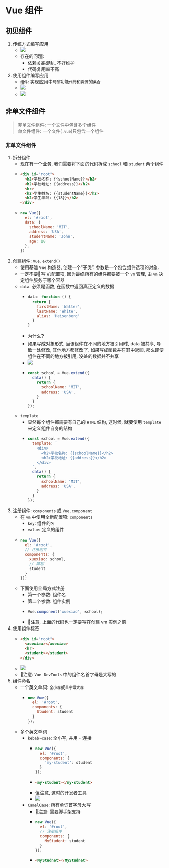 # Vue 组件
## 初见组件
1. 传统方式编写应用
    - ![](../image/Snipaste_2021-12-21_20-09-25.png)
    - 存在的问题:
      - 依赖关系混乱, 不好维护
      - 代码复用率不高
2. 使用组件编写应用
    - `组件`: 实现应用中`局部`功能`代码`和`资源`的`集合`
    - ![](../image/Snipaste_2021-12-21_20-19-14.png)
    - ![](../image/Snipaste_2021-12-21_20-20-56.png)
## 非单文件组件
> 非单文件组件: 一个文件中包含多个组件 \
单文件组件: 一个文件(`.vue`)只包含一个组件
### 非单文件组件
1. 拆分组件
    - 现在有一个业务, 我们需要将下面的代码拆成 `school` 和 `student` 两个组件
    - ```html
      <div id="root">
        <h2>学校名称: {{schoolName}}</h2>
        <h2>学校地址: {{address}}</h2>
        <hr>
        <h2>学生姓名: {{studentName}}</h2>
        <h2>学生年龄: {{18}}</h2>
      </div>
    - ```js
      new Vue({
        el: '#root',
        data: {
          schoolName: 'MIT',
          address: 'USA',
          studentName: 'John',
          age: 18
        },
      })
2. 创建组件: `Vue.extend()`
    - 使用基础 `Vue` 构造器, 创建一个“子类”. 参数是一个包含组件选项的对象. 
    - 一定不要🙅‍写 `el`配置项, 因为最终所有的组件都要被一个 `vm` 管理, 由 `vm` 决定组件服务于哪个容器
    - `data`: 必须是函数, 在函数中返回真正定义的数据
      - ```js
        data: function () {
          return {
            firstName: 'Walter',
            lastName: 'White',
            alias: 'Heisenberg'
          }
        }
      - 为什么❓
      - 如果写成对象形式, 当该组件在不同的地方被引用时, data 被共享, 导致一处修改, 其他地方都修改了. 如果写成函数并在其中返回, 那么即便组件在不同的地方被引用, 没处的数据并不共享
      - ![](../image/Snipaste_2021-12-21_20-47-26.png)
      - ```js
        const school = Vue.extend({
          data() {
            return {
              schoolName: 'MIT',
              address: 'USA',
            }
          }
        });
    - `template`
      - 显然每个组件都需要有自己的 `HTML` 结构, 这时候, 就要使用 `template` 来定义组件自身的结构
      - ```js
        const school = Vue.extend({
          template: `
            <div>
              <h2>学校名称: {{schoolName}}</h2>
              <h2>学校地址: {{address}}</h2>
            </div>
          `,
          data() {
            return {
              schoolName: 'MIT',
              address: 'USA',
            }
          }
        });
3. 注册组件: `components` 或 `Vue.component`
    - 在 `vm` 中使用全新配置项: `components`
      - `key`: 组件的`名`
      - `value`: 定义的组件
    - ```js
      new Vue({
        el: '#root',
        // 注册组件
        components: {
          xuexiao: school,
          // 简写
          student
        }
      });
    - 下面使用全局方式注册
      - 第一个参数: 组件名
      - 第二个参数: 组件实例
      - ```js
        Vue.component('xuexiao', school);
      - 🐖注意, 上面的代码也一定要写在创建 vm 实例之前
4. 使用组件标签
    - ```html
      <div id="root">
        <xuexiao></xuexiao>
        <hr>
        <student></student>
      </div>
    - ![](../image/Snipaste_2021-12-21_21-02-20.png )
    - 🐖注意: `Vue DevTools` 中的组件名首字母是大写的
5. 组件命名
    - 一个英文单词: `全小写`或`首字母大写`
      - ```js
        new Vue({
          el: '#root',
          components: {
            Student: student
          }
        });
    - 多个英文单词
      - `kebab-case`: 全小写, 并用 `-` 连接
        - ```js
          new Vue({
            el: '#root',
            components: {
              'my-student': student
            }
          });
        - ```html
          <my-student></my-student>
        - 但注意, 这时的开发者工具
        - ![](../image/Snipaste_2021-12-23_20-56-37.png)
      - `CamelCase`: 所有单词首字母大写
        - 🐖注意: 需要脚手架支持
        - ```js
          new Vue({
            el: '#root',
            // 注册组件
            components: {
              MyStudent: student
            }
          });
        - ```html
          <MyStudnet></MyStudnet>